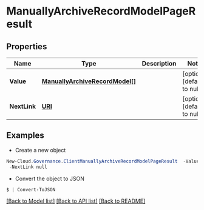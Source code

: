 # ManuallyArchiveRecordModelPageResult
## Properties

Name | Type | Description | Notes
------------ | ------------- | ------------- | -------------
**Value** | [**ManuallyArchiveRecordModel[]**](ManuallyArchiveRecordModel.md) |  | [optional] [default to null]
**NextLink** | [**URI**](URI.md) |  | [optional] [default to null]

## Examples

- Create a new object
```powershell
New-Cloud.Governance.ClientManuallyArchiveRecordModelPageResult  -Value null `
 -NextLink null
```

- Convert the object to JSON
```powershell
$ | Convert-ToJSON
```


[[Back to Model list]](../README.md#documentation-for-models) [[Back to API list]](../README.md#documentation-for-api-endpoints) [[Back to README]](../README.md)

